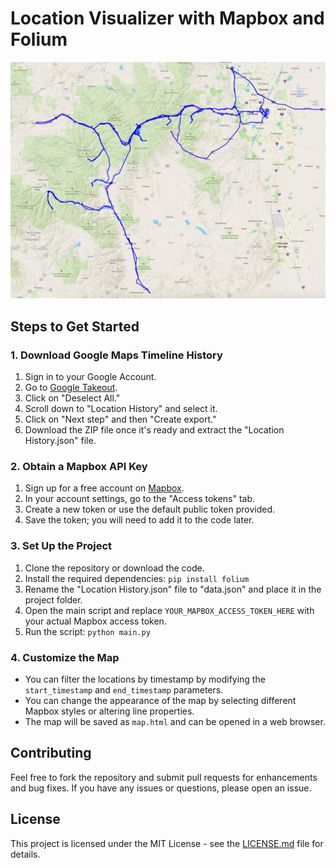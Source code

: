 # Location Visualizer with Mapbox and Folium

![alt text](map.png)


## Steps to Get Started

### 1. Download Google Maps Timeline History

1. Sign in to your Google Account.
2. Go to [Google Takeout](https://takeout.google.com/settings/takeout).
3. Click on "Deselect All."
4. Scroll down to "Location History" and select it.
5. Click on "Next step" and then "Create export."
6. Download the ZIP file once it's ready and extract the "Location History.json" file.

### 2. Obtain a Mapbox API Key

1. Sign up for a free account on [Mapbox](https://www.mapbox.com/).
2. In your account settings, go to the "Access tokens" tab.
3. Create a new token or use the default public token provided.
4. Save the token; you will need to add it to the code later.

### 3. Set Up the Project

1. Clone the repository or download the code.
2. Install the required dependencies: `pip install folium`
3. Rename the "Location History.json" file to "data.json" and place it in the project folder.
4. Open the main script and replace `YOUR_MAPBOX_ACCESS_TOKEN_HERE` with your actual Mapbox access token.
5. Run the script: `python main.py`

### 4. Customize the Map

- You can filter the locations by timestamp by modifying the `start_timestamp` and `end_timestamp` parameters.
- You can change the appearance of the map by selecting different Mapbox styles or altering line properties.
- The map will be saved as `map.html` and can be opened in a web browser.

## Contributing

Feel free to fork the repository and submit pull requests for enhancements and bug fixes. If you have any issues or questions, please open an issue.

## License

This project is licensed under the MIT License - see the [LICENSE.md](LICENSE.md) file for details.
